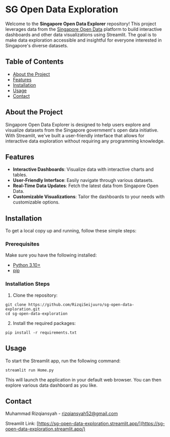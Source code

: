 # SG Open Data Exploration
Welcome to the **Singapore Open Data Explorer** repository! This project leverages data from the [Singapore Open Data](https://data.gov.sg) platform to build interactive dashboards and other data visualizations using Streamlit. The goal is to make data exploration accessible and insightful for everyone interested in Singapore's diverse datasets.
## Table of Contents

- [About the Project](#about-the-project)
- [Features](#features)
- [Installation](#installation)
- [Usage](#usage)
- [Contact](#contact)
## About the Project

Singapore Open Data Explorer is designed to help users explore and visualize datasets from the Singapore government's open data initiative. With Streamlit, we've built a user-friendly interface that allows for interactive data exploration without requiring any programming knowledge.
## Features

- **Interactive Dashboards**: Visualize data with interactive charts and tables.
- **User-Friendly Interface**: Easily navigate through various datasets.
- **Real-Time Data Updates**: Fetch the latest data from Singapore Open Data.
- **Customizable Visualizations**: Tailor the dashboards to your needs with customizable options.
## Installation

To get a local copy up and running, follow these simple steps:

### Prerequisites

Make sure you have the following installed:

- [Python 3.10+](https://www.python.org/downloads/)
- [pip](https://pip.pypa.io/en/stable/installation/)

### Installation Steps

1. Clone the repository:
```console
git clone https://github.com/RizqiSeijuuro/sg-open-data-exploration.git
cd sg-open-data-exploration
```
2. Install the required packages:
```console
pip install -r requirements.txt
```

## Usage

To start the Streamlit app, run the following command:
```console
streamlit run Home.py
```
This will launch the application in your default web browser. You can then explore various data dashboard as you like.

## Contact

Muhammad Rizqiansyah - rizqiansyah52@gmail.com

Streamlit Link: [https://sg-open-data-exploration.streamlit.app/](https://sg-open-data-exploration.streamlit.app/)